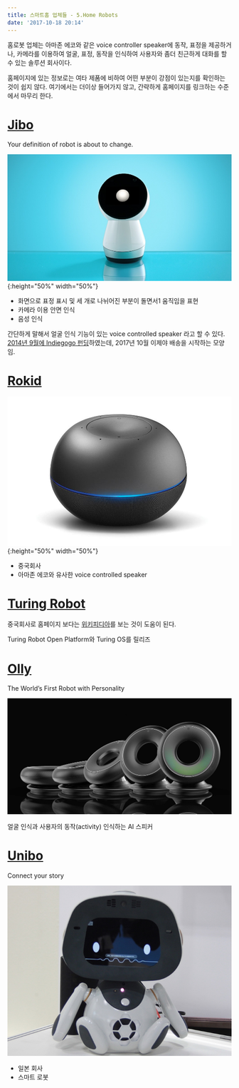 ```yaml
---
title: 스마트홈 업체들 - 5.Home Robots
date: '2017-10-18 20:14'
---
```


홈로봇 업체는 아마존 에코와 같은 voice controller speaker에 동작, 표정을 제공하거나, 카메라를 이용하여 얼굴, 표정, 동작을 인식하여 사용자와 좀더 친근하게 대화를 할 수 있는 솔루션 회사이다.

홈페이지에 있는 정보로는 여타 제품에 비하여 어떤 부분이 강점이 있는지를 확인하는 것이 쉽지 않다. 여기에서는 더이상 들어가지 않고, 간략하게 홈페이지를 링크하는 수준에서 마무리 한다.

# [Jibo](https://www.jibo.com)

Your definition of robot is about to change.

![Jibo](/images/2017/10/jibo.jpg){:height="50%" width="50%"}

- 화면으로 표정 표시 및 세 개로 나뉘어진 부분이 돌면서1 움직임을 표현
- 카메라 이용 안면 인식
- 음성 인식

간단하게 말해서 얼굴 인식 기능이 있는 voice controlled speaker 라고 할 수 있다.
[2014년 9월에 Indiegogo 펀딩](https://www.indiegogo.com/projects/jibo-the-world-s-first-social-robot-for-the-home#/comments)하였는데, 2017년 10월 이제야 배송을 시작하는 모양임.


# [Rokid](https://www.rokid.com)

![Pebble](/images/2017/10/pebble.jpg){:height="50%" width="50%"}
- 중국회사
- 아마존 에코와 유사한 voice controlled speaker

# [Turing Robot](http://www.tuling123.com)

중국회사로 홈페이지 보다는 [위키피디아](https://en.wikipedia.org/wiki/Turing_Robot)를 보는 것이 도움이 된다.

Turing Robot Open Platform와 Turing OS를 릴리즈

# [Olly](https://heyolly.com)

The World’s First Robot with Personality

![Olly](/images/2017/10/olly.jpg)

얼굴 인식과 사용자의 동작(activity) 인식하는 AI 스피커

# [Unibo](https://www.unirobot.com)

Connect your story

![Unibo](/images/2017/10/unibo.jpg)

- 일본 회사
- 스마트 로봇
